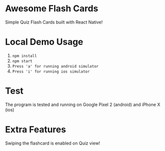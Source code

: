 # Awesome Flash Cards
Simple Quiz Flash Cards built with React Native!    

# Local Demo Usage
1. ```npm install```
2. ```npm start```
3. ```Press 'a' for running android simulator```
4. ```Press 'i' for running ios simulator``` 

# Test 
The program is tested and running on Google Pixel 2 (android) and iPhone X (ios)

# Extra Features
Swiping the flashcard is enabled on Quiz view!